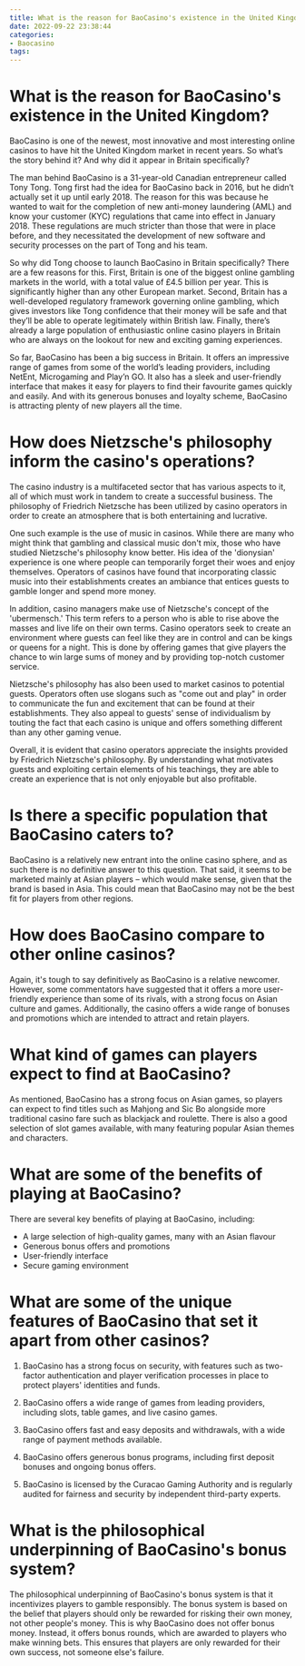 ```yaml
---
title: What is the reason for BaoCasino's existence in the United Kingdom
date: 2022-09-22 23:38:44
categories:
- Baocasino
tags:
---
```



#  What is the reason for BaoCasino's existence in the United Kingdom?

BaoCasino is one of the newest, most innovative and most interesting online casinos to have hit the United Kingdom market in recent years. So what’s the story behind it? And why did it appear in Britain specifically?

The man behind BaoCasino is a 31-year-old Canadian entrepreneur called Tony Tong. Tong first had the idea for BaoCasino back in 2016, but he didn’t actually set it up until early 2018. The reason for this was because he wanted to wait for the completion of new anti-money laundering (AML) and know your customer (KYC) regulations that came into effect in January 2018. These regulations are much stricter than those that were in place before, and they necessitated the development of new software and security processes on the part of Tong and his team.

So why did Tong choose to launch BaoCasino in Britain specifically? There are a few reasons for this. First, Britain is one of the biggest online gambling markets in the world, with a total value of £4.5 billion per year. This is significantly higher than any other European market. Second, Britain has a well-developed regulatory framework governing online gambling, which gives investors like Tong confidence that their money will be safe and that they’ll be able to operate legitimately within British law. Finally, there’s already a large population of enthusiastic online casino players in Britain who are always on the lookout for new and exciting gaming experiences.

So far, BaoCasino has been a big success in Britain. It offers an impressive range of games from some of the world’s leading providers, including NetEnt, Microgaming and Play’n GO. It also has a sleek and user-friendly interface that makes it easy for players to find their favourite games quickly and easily. And with its generous bonuses and loyalty scheme, BaoCasino is attracting plenty of new players all the time.

#  How does Nietzsche's philosophy inform the casino's operations?

The casino industry is a multifaceted sector that has various aspects to it, all of which must work in tandem to create a successful business. The philosophy of Friedrich Nietzsche has been utilized by casino operators in order to create an atmosphere that is both entertaining and lucrative.

One such example is the use of music in casinos. While there are many who might think that gambling and classical music don't mix, those who have studied Nietzsche's philosophy know better. His idea of the 'dionysian' experience is one where people can temporarily forget their woes and enjoy themselves. Operators of casinos have found that incorporating classic music into their establishments creates an ambiance that entices guests to gamble longer and spend more money.

In addition, casino managers make use of Nietzsche's concept of the 'ubermensch.' This term refers to a person who is able to rise above the masses and live life on their own terms. Casino operators seek to create an environment where guests can feel like they are in control and can be kings or queens for a night. This is done by offering games that give players the chance to win large sums of money and by providing top-notch customer service.

Nietzsche's philosophy has also been used to market casinos to potential guests. Operators often use slogans such as "come out and play" in order to communicate the fun and excitement that can be found at their establishments. They also appeal to guests' sense of individualism by touting the fact that each casino is unique and offers something different than any other gaming venue.

Overall, it is evident that casino operators appreciate the insights provided by Friedrich Nietzsche's philosophy. By understanding what motivates guests and exploiting certain elements of his teachings, they are able to create an experience that is not only enjoyable but also profitable.

#  Is there a specific population that BaoCasino caters to?

BaoCasino is a relatively new entrant into the online casino sphere, and as such there is no definitive answer to this question. That said, it seems to be marketed mainly at Asian players – which would make sense, given that the brand is based in Asia. This could mean that BaoCasino may not be the best fit for players from other regions.

# How does BaoCasino compare to other online casinos?

Again, it's tough to say definitively as BaoCasino is a relative newcomer. However, some commentators have suggested that it offers a more user-friendly experience than some of its rivals, with a strong focus on Asian culture and games. Additionally, the casino offers a wide range of bonuses and promotions which are intended to attract and retain players.

# What kind of games can players expect to find at BaoCasino?

As mentioned, BaoCasino has a strong focus on Asian games, so players can expect to find titles such as Mahjong and Sic Bo alongside more traditional casino fare such as blackjack and roulette. There is also a good selection of slot games available, with many featuring popular Asian themes and characters.

# What are some of the benefits of playing at BaoCasino?

There are several key benefits of playing at BaoCasino, including: 
- A large selection of high-quality games, many with an Asian flavour 
- Generous bonus offers and promotions 
- User-friendly interface 
- Secure gaming environment

#  What are some of the unique features of BaoCasino that set it apart from other casinos?

1. BaoCasino has a strong focus on security, with features such as two-factor authentication and player verification processes in place to protect players' identities and funds.

2. BaoCasino offers a wide range of games from leading providers, including slots, table games, and live casino games.

3. BaoCasino offers fast and easy deposits and withdrawals, with a wide range of payment methods available.

4. BaoCasino offers generous bonus programs, including first deposit bonuses and ongoing bonus offers.

5. BaoCasino is licensed by the Curacao Gaming Authority and is regularly audited for fairness and security by independent third-party experts.

#  What is the philosophical underpinning of BaoCasino's bonus system?

The philosophical underpinning of BaoCasino's bonus system is that it incentivizes players to gamble responsibly. The bonus system is based on the belief that players should only be rewarded for risking their own money, not other people's money. This is why BaoCasino does not offer bonus money. Instead, it offers bonus rounds, which are awarded to players who make winning bets. This ensures that players are only rewarded for their own success, not someone else's failure.